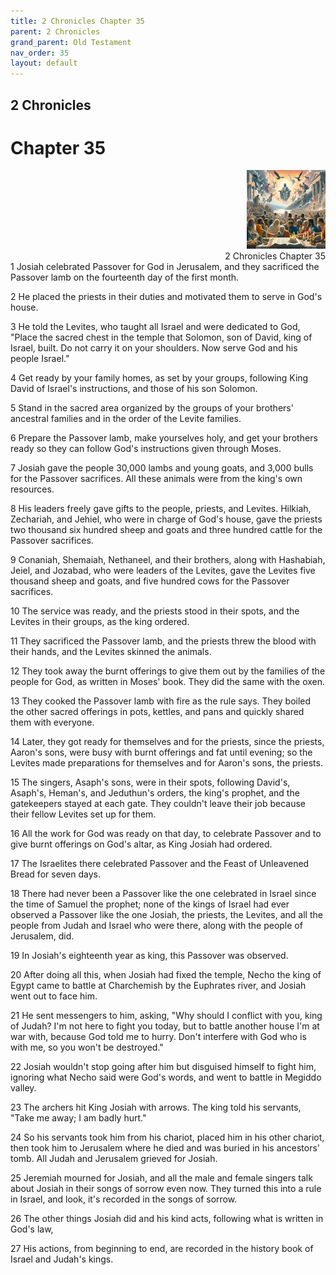 ```yaml
---
title: 2 Chronicles Chapter 35
parent: 2 Chronicles
grand_parent: Old Testament
nav_order: 35
layout: default
---
```


## 2 Chronicles

# Chapter 35

<div style="clear: both; text-align: right;">
    <img src="/assets/Image/2 Chronicles/500/35.jpg" alt="2 Chronicles Chapter 35" class="chapter-image" style="max-width: 25%; height: auto;"/>
    <figcaption style="font-size: 14px;">2 Chronicles Chapter 35</figcaption>
</div>
1 Josiah celebrated Passover for God in Jerusalem, and they sacrificed the Passover lamb on the fourteenth day of the first month.

2 He placed the priests in their duties and motivated them to serve in God's house.

3 He told the Levites, who taught all Israel and were dedicated to God, "Place the sacred chest in the temple that Solomon, son of David, king of Israel, built. Do not carry it on your shoulders. Now serve God and his people Israel."

4 Get ready by your family homes, as set by your groups, following King David of Israel's instructions, and those of his son Solomon.

5 Stand in the sacred area organized by the groups of your brothers' ancestral families and in the order of the Levite families.

6 Prepare the Passover lamb, make yourselves holy, and get your brothers ready so they can follow God's instructions given through Moses.

7 Josiah gave the people 30,000 lambs and young goats, and 3,000 bulls for the Passover sacrifices. All these animals were from the king's own resources.

8 His leaders freely gave gifts to the people, priests, and Levites. Hilkiah, Zechariah, and Jehiel, who were in charge of God's house, gave the priests two thousand six hundred sheep and goats and three hundred cattle for the Passover sacrifices.

9 Conaniah, Shemaiah, Nethaneel, and their brothers, along with Hashabiah, Jeiel, and Jozabad, who were leaders of the Levites, gave the Levites five thousand sheep and goats, and five hundred cows for the Passover sacrifices.

10 The service was ready, and the priests stood in their spots, and the Levites in their groups, as the king ordered.

11 They sacrificed the Passover lamb, and the priests threw the blood with their hands, and the Levites skinned the animals.

12 They took away the burnt offerings to give them out by the families of the people for God, as written in Moses' book. They did the same with the oxen.

13 They cooked the Passover lamb with fire as the rule says. They boiled the other sacred offerings in pots, kettles, and pans and quickly shared them with everyone.

14 Later, they got ready for themselves and for the priests, since the priests, Aaron's sons, were busy with burnt offerings and fat until evening; so the Levites made preparations for themselves and for Aaron's sons, the priests.

15 The singers, Asaph's sons, were in their spots, following David's, Asaph's, Heman's, and Jeduthun's orders, the king's prophet, and the gatekeepers stayed at each gate. They couldn't leave their job because their fellow Levites set up for them.

16 All the work for God was ready on that day, to celebrate Passover and to give burnt offerings on God's altar, as King Josiah had ordered.

17 The Israelites there celebrated Passover and the Feast of Unleavened Bread for seven days.

18 There had never been a Passover like the one celebrated in Israel since the time of Samuel the prophet; none of the kings of Israel had ever observed a Passover like the one Josiah, the priests, the Levites, and all the people from Judah and Israel who were there, along with the people of Jerusalem, did.

19 In Josiah's eighteenth year as king, this Passover was observed.

20 After doing all this, when Josiah had fixed the temple, Necho the king of Egypt came to battle at Charchemish by the Euphrates river, and Josiah went out to face him.

21 He sent messengers to him, asking, "Why should I conflict with you, king of Judah? I'm not here to fight you today, but to battle another house I'm at war with, because God told me to hurry. Don't interfere with God who is with me, so you won't be destroyed."

22 Josiah wouldn't stop going after him but disguised himself to fight him, ignoring what Necho said were God's words, and went to battle in Megiddo valley.

23 The archers hit King Josiah with arrows. The king told his servants, "Take me away; I am badly hurt."

24 So his servants took him from his chariot, placed him in his other chariot, then took him to Jerusalem where he died and was buried in his ancestors' tomb. All Judah and Jerusalem grieved for Josiah.

25 Jeremiah mourned for Josiah, and all the male and female singers talk about Josiah in their songs of sorrow even now. They turned this into a rule in Israel, and look, it's recorded in the songs of sorrow.

26 The other things Josiah did and his kind acts, following what is written in God's law,

27 His actions, from beginning to end, are recorded in the history book of Israel and Judah's kings.


